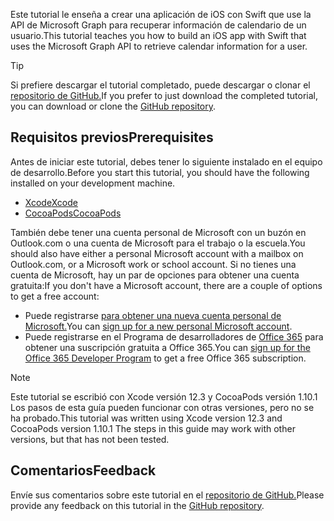 <!-- markdownlint-disable MD002 MD041 -->

<span data-ttu-id="1464b-101">Este tutorial le enseña a crear una aplicación de iOS con Swift que use la API de Microsoft Graph para recuperar información de calendario de un usuario.</span><span class="sxs-lookup"><span data-stu-id="1464b-101">This tutorial teaches you how to build an iOS app with Swift that uses the Microsoft Graph API to retrieve calendar information for a user.</span></span>

> [!TIP]
> <span data-ttu-id="1464b-102">Si prefiere descargar el tutorial completado, puede descargar o clonar el [repositorio de GitHub.](https://github.com/microsoftgraph/msgraph-training-ios-swift)</span><span class="sxs-lookup"><span data-stu-id="1464b-102">If you prefer to just download the completed tutorial, you can download or clone the [GitHub repository](https://github.com/microsoftgraph/msgraph-training-ios-swift).</span></span>

## <a name="prerequisites"></a><span data-ttu-id="1464b-103">Requisitos previos</span><span class="sxs-lookup"><span data-stu-id="1464b-103">Prerequisites</span></span>

<span data-ttu-id="1464b-104">Antes de iniciar este tutorial, debes tener lo siguiente instalado en el equipo de desarrollo.</span><span class="sxs-lookup"><span data-stu-id="1464b-104">Before you start this tutorial, you should have the following installed on your development machine.</span></span>

- [<span data-ttu-id="1464b-105">Xcode</span><span class="sxs-lookup"><span data-stu-id="1464b-105">Xcode</span></span>](https://developer.apple.com/xcode/)
- [<span data-ttu-id="1464b-106">CocoaPods</span><span class="sxs-lookup"><span data-stu-id="1464b-106">CocoaPods</span></span>](https://cocoapods.org)

<span data-ttu-id="1464b-107">También debe tener una cuenta personal de Microsoft con un buzón en Outlook.com o una cuenta de Microsoft para el trabajo o la escuela.</span><span class="sxs-lookup"><span data-stu-id="1464b-107">You should also have either a personal Microsoft account with a mailbox on Outlook.com, or a Microsoft work or school account.</span></span> <span data-ttu-id="1464b-108">Si no tienes una cuenta de Microsoft, hay un par de opciones para obtener una cuenta gratuita:</span><span class="sxs-lookup"><span data-stu-id="1464b-108">If you don't have a Microsoft account, there are a couple of options to get a free account:</span></span>

- <span data-ttu-id="1464b-109">Puede registrarse [para obtener una nueva cuenta personal de Microsoft.](https://signup.live.com/signup?wa=wsignin1.0&rpsnv=12&ct=1454618383&rver=6.4.6456.0&wp=MBI_SSL_SHARED&wreply=https://mail.live.com/default.aspx&id=64855&cbcxt=mai&bk=1454618383&uiflavor=web&uaid=b213a65b4fdc484382b6622b3ecaa547&mkt=E-US&lc=1033&lic=1)</span><span class="sxs-lookup"><span data-stu-id="1464b-109">You can [sign up for a new personal Microsoft account](https://signup.live.com/signup?wa=wsignin1.0&rpsnv=12&ct=1454618383&rver=6.4.6456.0&wp=MBI_SSL_SHARED&wreply=https://mail.live.com/default.aspx&id=64855&cbcxt=mai&bk=1454618383&uiflavor=web&uaid=b213a65b4fdc484382b6622b3ecaa547&mkt=E-US&lc=1033&lic=1).</span></span>
- <span data-ttu-id="1464b-110">Puede registrarse en el Programa de desarrolladores de [Office 365](https://developer.microsoft.com/office/dev-program) para obtener una suscripción gratuita a Office 365.</span><span class="sxs-lookup"><span data-stu-id="1464b-110">You can [sign up for the Office 365 Developer Program](https://developer.microsoft.com/office/dev-program) to get a free Office 365 subscription.</span></span>

> [!NOTE]
> <span data-ttu-id="1464b-111">Este tutorial se escribió con Xcode versión 12.3 y CocoaPods versión 1.10.1 Los pasos de esta guía pueden funcionar con otras versiones, pero no se ha probado.</span><span class="sxs-lookup"><span data-stu-id="1464b-111">This tutorial was written using Xcode version 12.3 and CocoaPods version 1.10.1 The steps in this guide may work with other versions, but that has not been tested.</span></span>

## <a name="feedback"></a><span data-ttu-id="1464b-112">Comentarios</span><span class="sxs-lookup"><span data-stu-id="1464b-112">Feedback</span></span>

<span data-ttu-id="1464b-113">Envíe sus comentarios sobre este tutorial en el [repositorio de GitHub.](https://github.com/microsoftgraph/msgraph-training-ios-swift)</span><span class="sxs-lookup"><span data-stu-id="1464b-113">Please provide any feedback on this tutorial in the [GitHub repository](https://github.com/microsoftgraph/msgraph-training-ios-swift).</span></span>
